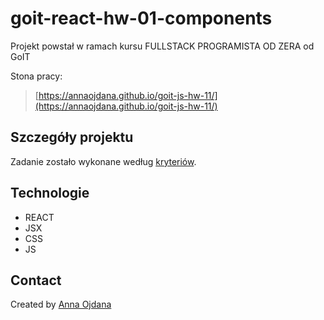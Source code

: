 # goit-react-hw-01-components
Projekt powstał w ramach kursu FULLSTACK PROGRAMISTA OD ZERA od GoIT

Stona pracy:
> [https://annaojdana.github.io/goit-js-hw-11/](https://annaojdana.github.io/goit-js-hw-11/)

## Szczegóły projektu

Zadanie zostało wykonane według [kryteriów](https://github.com/goitacademy/javascript-homework/blob/main/v2/11/README.pl.md).

## Technologie
- REACT
- JSX
- CSS
- JS

## Contact
Created by [Anna Ojdana](https://pl.linkedin.com/in/anna-ojdana)
